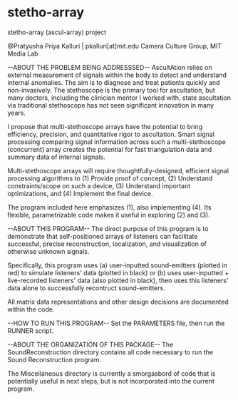 # stetho-array
stetho-array (ascul-array) project

@Pratyusha Priya Kalluri | pkalluri[at]mit.edu
Camera Culture Group, MIT Media Lab

--ABOUT THE PROBLEM BEING ADDRESSSED--
AscultAtion relies on external measurement of signals within the body to detect
and understand internal anomalies. The aim is to diagnose and treat patients quickly 
and non-invasively. The stethoscope is the primary tool for ascultation,
but many doctors, including the clinician mentor I worked with, state
ascultation via traditional stethoscope has not seen significant innovation
in many years.

I propose that multi-stethoscope arrays have the potential to bring efficiency,
precision, and quantitative rigor to ascultation. Smart signal processing
comparing signal information across such a multi-stethoscope (concurrent) 
array creates the potential for fast triangulation data and summary data of
internal signals.

Multi-stethoscope arrays will require thoughtfully-designed,
efficient signal processing algorithms to (1) Provide proof of concept,
(2) Understand constraints/scope on such a device, (3) Understand important
optimizations, and (4) Implement the final device. 

The program included here emphasizes (1), also implementing (4). Its
flexible, parametrizable code makes it useful in exploring (2) and (3).


--ABOUT THIS PROGRAM--
The direct purpose of this program is to demonstrate that
self-positioned arrays of listeners can facilitate successful, precise
reconstruction, localization, and visualization of otherwise
unknown signals.

Specifically, this program uses (a) user-inputted sound-emitters (plotted in red)
to simulate listeners' data (plotted in black) or (b) uses user-inputted +
live-recorded listeners' data (also plotted in black), then uses this listeners' data
alone to successfully recontruct sound-emitters.

All matrix data representations and other design decisions are documented
within the code.


--HOW TO RUN THIS PROGRAM--
Set the PARAMETERS file, then run the RUNNER script.


--ABOUT THE ORGANIZATION OF THIS PACKAGE--
The SoundReconstruction directory contains all code necessary to run the 
Sound Reconstruction program.
        
The Miscellaneous directory is currently a smorgasbord of code that is 
potentially useful in next steps, but is not incorporated into the
current program.
